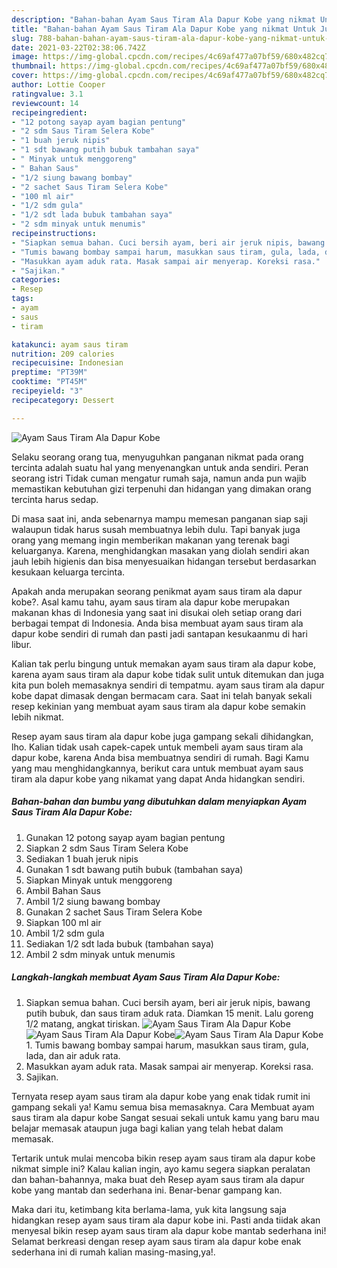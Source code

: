 ```yaml
---
description: "Bahan-bahan Ayam Saus Tiram Ala Dapur Kobe yang nikmat Untuk Jualan"
title: "Bahan-bahan Ayam Saus Tiram Ala Dapur Kobe yang nikmat Untuk Jualan"
slug: 788-bahan-bahan-ayam-saus-tiram-ala-dapur-kobe-yang-nikmat-untuk-jualan
date: 2021-03-22T02:38:06.742Z
image: https://img-global.cpcdn.com/recipes/4c69af477a07bf59/680x482cq70/ayam-saus-tiram-ala-dapur-kobe-foto-resep-utama.jpg
thumbnail: https://img-global.cpcdn.com/recipes/4c69af477a07bf59/680x482cq70/ayam-saus-tiram-ala-dapur-kobe-foto-resep-utama.jpg
cover: https://img-global.cpcdn.com/recipes/4c69af477a07bf59/680x482cq70/ayam-saus-tiram-ala-dapur-kobe-foto-resep-utama.jpg
author: Lottie Cooper
ratingvalue: 3.1
reviewcount: 14
recipeingredient:
- "12 potong sayap ayam bagian pentung"
- "2 sdm Saus Tiram Selera Kobe"
- "1 buah jeruk nipis"
- "1 sdt bawang putih bubuk tambahan saya"
- " Minyak untuk menggoreng"
- " Bahan Saus"
- "1/2 siung bawang bombay"
- "2 sachet Saus Tiram Selera Kobe"
- "100 ml air"
- "1/2 sdm gula"
- "1/2 sdt lada bubuk tambahan saya"
- "2 sdm minyak untuk menumis"
recipeinstructions:
- "Siapkan semua bahan. Cuci bersih ayam, beri air jeruk nipis, bawang putih bubuk, dan saus tiram aduk rata. Diamkan 15 menit. Lalu goreng 1/2 matang, angkat tiriskan."
- "Tumis bawang bombay sampai harum, masukkan saus tiram, gula, lada, dan air aduk rata."
- "Masukkan ayam aduk rata. Masak sampai air menyerap. Koreksi rasa."
- "Sajikan."
categories:
- Resep
tags:
- ayam
- saus
- tiram

katakunci: ayam saus tiram 
nutrition: 209 calories
recipecuisine: Indonesian
preptime: "PT39M"
cooktime: "PT45M"
recipeyield: "3"
recipecategory: Dessert

---
```



![Ayam Saus Tiram Ala Dapur Kobe](https://img-global.cpcdn.com/recipes/4c69af477a07bf59/680x482cq70/ayam-saus-tiram-ala-dapur-kobe-foto-resep-utama.jpg)

Selaku seorang orang tua, menyuguhkan panganan nikmat pada orang tercinta adalah suatu hal yang menyenangkan untuk anda sendiri. Peran seorang istri Tidak cuman mengatur rumah saja, namun anda pun wajib memastikan kebutuhan gizi terpenuhi dan hidangan yang dimakan orang tercinta harus sedap.

Di masa  saat ini, anda sebenarnya mampu memesan panganan siap saji walaupun tidak harus susah membuatnya lebih dulu. Tapi banyak juga orang yang memang ingin memberikan makanan yang terenak bagi keluarganya. Karena, menghidangkan masakan yang diolah sendiri akan jauh lebih higienis dan bisa menyesuaikan hidangan tersebut berdasarkan kesukaan keluarga tercinta. 



Apakah anda merupakan seorang penikmat ayam saus tiram ala dapur kobe?. Asal kamu tahu, ayam saus tiram ala dapur kobe merupakan makanan khas di Indonesia yang saat ini disukai oleh setiap orang dari berbagai tempat di Indonesia. Anda bisa membuat ayam saus tiram ala dapur kobe sendiri di rumah dan pasti jadi santapan kesukaanmu di hari libur.

Kalian tak perlu bingung untuk memakan ayam saus tiram ala dapur kobe, karena ayam saus tiram ala dapur kobe tidak sulit untuk ditemukan dan juga kita pun boleh memasaknya sendiri di tempatmu. ayam saus tiram ala dapur kobe dapat dimasak dengan bermacam cara. Saat ini telah banyak sekali resep kekinian yang membuat ayam saus tiram ala dapur kobe semakin lebih nikmat.

Resep ayam saus tiram ala dapur kobe juga gampang sekali dihidangkan, lho. Kalian tidak usah capek-capek untuk membeli ayam saus tiram ala dapur kobe, karena Anda bisa membuatnya sendiri di rumah. Bagi Kamu yang mau menghidangkannya, berikut cara untuk membuat ayam saus tiram ala dapur kobe yang nikamat yang dapat Anda hidangkan sendiri.

<!--inarticleads1-->

##### Bahan-bahan dan bumbu yang dibutuhkan dalam menyiapkan Ayam Saus Tiram Ala Dapur Kobe:

1. Gunakan 12 potong sayap ayam bagian pentung
1. Siapkan 2 sdm Saus Tiram Selera Kobe
1. Sediakan 1 buah jeruk nipis
1. Gunakan 1 sdt bawang putih bubuk (tambahan saya)
1. Siapkan  Minyak untuk menggoreng
1. Ambil  Bahan Saus
1. Ambil 1/2 siung bawang bombay
1. Gunakan 2 sachet Saus Tiram Selera Kobe
1. Siapkan 100 ml air
1. Ambil 1/2 sdm gula
1. Sediakan 1/2 sdt lada bubuk (tambahan saya)
1. Ambil 2 sdm minyak untuk menumis




<!--inarticleads2-->

##### Langkah-langkah membuat Ayam Saus Tiram Ala Dapur Kobe:

1. Siapkan semua bahan. Cuci bersih ayam, beri air jeruk nipis, bawang putih bubuk, dan saus tiram aduk rata. Diamkan 15 menit. Lalu goreng 1/2 matang, angkat tiriskan.
<img src="https://img-global.cpcdn.com/steps/c88b8d1817e2e146/160x128cq70/ayam-saus-tiram-ala-dapur-kobe-langkah-memasak-1-foto.jpg" alt="Ayam Saus Tiram Ala Dapur Kobe"><img src="https://img-global.cpcdn.com/steps/5e8c1f7889016548/160x128cq70/ayam-saus-tiram-ala-dapur-kobe-langkah-memasak-1-foto.jpg" alt="Ayam Saus Tiram Ala Dapur Kobe"><img src="https://img-global.cpcdn.com/steps/7b53c21248115d6e/160x128cq70/ayam-saus-tiram-ala-dapur-kobe-langkah-memasak-1-foto.jpg" alt="Ayam Saus Tiram Ala Dapur Kobe">1. Tumis bawang bombay sampai harum, masukkan saus tiram, gula, lada, dan air aduk rata.
1. Masukkan ayam aduk rata. Masak sampai air menyerap. Koreksi rasa.
1. Sajikan.




Ternyata resep ayam saus tiram ala dapur kobe yang enak tidak rumit ini gampang sekali ya! Kamu semua bisa memasaknya. Cara Membuat ayam saus tiram ala dapur kobe Sangat sesuai sekali untuk kamu yang baru mau belajar memasak ataupun juga bagi kalian yang telah hebat dalam memasak.

Tertarik untuk mulai mencoba bikin resep ayam saus tiram ala dapur kobe nikmat simple ini? Kalau kalian ingin, ayo kamu segera siapkan peralatan dan bahan-bahannya, maka buat deh Resep ayam saus tiram ala dapur kobe yang mantab dan sederhana ini. Benar-benar gampang kan. 

Maka dari itu, ketimbang kita berlama-lama, yuk kita langsung saja hidangkan resep ayam saus tiram ala dapur kobe ini. Pasti anda tiidak akan menyesal bikin resep ayam saus tiram ala dapur kobe mantab sederhana ini! Selamat berkreasi dengan resep ayam saus tiram ala dapur kobe enak sederhana ini di rumah kalian masing-masing,ya!.

